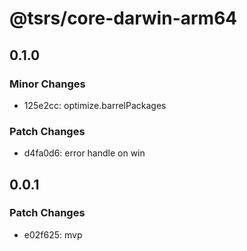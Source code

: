 # @tsrs/core-darwin-arm64

## 0.1.0

### Minor Changes

- 125e2cc: optimize.barrelPackages

### Patch Changes

- d4fa0d6: error handle on win

## 0.0.1

### Patch Changes

- e02f625: mvp
